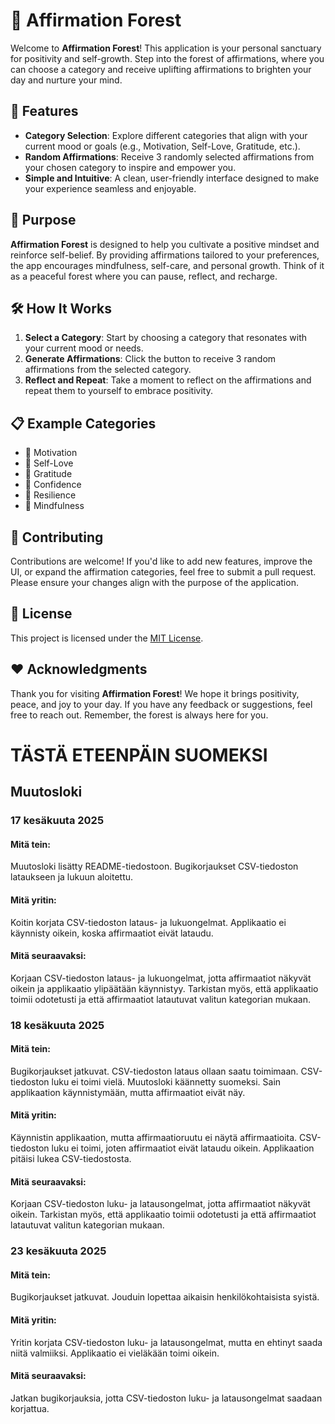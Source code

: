 # 🌳 Affirmation Forest

Welcome to **Affirmation Forest**! This application is your personal sanctuary for positivity and self-growth. Step into the forest of affirmations, where you can choose a category and receive uplifting affirmations to brighten your day and nurture your mind.

## 🌟 Features

- **Category Selection**: Explore different categories that align with your current mood or goals (e.g., Motivation, Self-Love, Gratitude, etc.).
- **Random Affirmations**: Receive 3 randomly selected affirmations from your chosen category to inspire and empower you.
- **Simple and Intuitive**: A clean, user-friendly interface designed to make your experience seamless and enjoyable.

## 🎯 Purpose

**Affirmation Forest** is designed to help you cultivate a positive mindset and reinforce self-belief. By providing affirmations tailored to your preferences, the app encourages mindfulness, self-care, and personal growth. Think of it as a peaceful forest where you can pause, reflect, and recharge.

## 🛠️ How It Works

1. **Select a Category**: Start by choosing a category that resonates with your current mood or needs.
2. **Generate Affirmations**: Click the button to receive 3 random affirmations from the selected category.
3. **Reflect and Repeat**: Take a moment to reflect on the affirmations and repeat them to yourself to embrace positivity.

## 📋 Example Categories

- 🌟 Motivation
- 💖 Self-Love
- 🙏 Gratitude
- 💪 Confidence
- 🌱 Resilience
- 🧘 Mindfulness

## 🤝 Contributing

Contributions are welcome! If you'd like to add new features, improve the UI, or expand the affirmation categories, feel free to submit a pull request. Please ensure your changes align with the purpose of the application.

## 📜 License

This project is licensed under the [MIT License](LICENSE).

## ❤️ Acknowledgments

Thank you for visiting **Affirmation Forest**! We hope it brings positivity, peace, and joy to your day. If you have any feedback or suggestions, feel free to reach out. Remember, the forest is always here for you.

# TÄSTÄ ETEENPÄIN SUOMEKSI

## Muutosloki

### 17 kesäkuuta 2025

#### Mitä tein:
Muutosloki lisätty README-tiedostoon. Bugikorjaukset CSV-tiedoston lataukseen ja lukuun aloitettu.

#### Mitä yritin:
Koitin korjata CSV-tiedoston lataus- ja lukuongelmat. Applikaatio ei käynnisty oikein, koska affirmaatiot eivät lataudu.

#### Mitä seuraavaksi:
Korjaan CSV-tiedoston lataus- ja lukuongelmat, jotta affirmaatiot näkyvät oikein ja applikaatio ylipäätään käynnistyy. Tarkistan myös, että applikaatio toimii odotetusti ja että affirmaatiot latautuvat valitun kategorian mukaan.

### 18 kesäkuuta 2025

#### Mitä tein:
Bugikorjaukset jatkuvat. CSV-tiedoston lataus ollaan saatu toimimaan. CSV-tiedoston luku ei toimi vielä. Muutosloki käännetty suomeksi. Sain applikaation käynnistymään, mutta affirmaatiot eivät näy.

#### Mitä yritin:
Käynnistin applikaation, mutta affirmaatioruutu ei näytä affirmaatioita. CSV-tiedoston luku ei toimi, joten affirmaatiot eivät lataudu oikein. Applikaation pitäisi lukea CSV-tiedostosta.

#### Mitä seuraavaksi:
Korjaan CSV-tiedoston luku- ja latausongelmat, jotta affirmaatiot näkyvät oikein. Tarkistan myös, että applikaatio toimii odotetusti ja että affirmaatiot latautuvat valitun kategorian mukaan.

### 23 kesäkuuta 2025

#### Mitä tein:
Bugikorjaukset jatkuvat. Jouduin lopettaa aikaisin henkilökohtaisista syistä.

#### Mitä yritin:
Yritin korjata CSV-tiedoston luku- ja latausongelmat, mutta en ehtinyt saada niitä valmiiksi. Applikaatio ei vieläkään toimi oikein.

#### Mitä seuraavaksi:
Jatkan bugikorjauksia, jotta CSV-tiedoston luku- ja latausongelmat saadaan korjattua.
